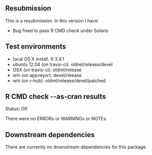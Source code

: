## Resubmission
This is a resubmission. In this version I have:

* Bug fixed to pass R CMD check under Solaris

## Test environments

* local OS X install, R 3.4.1
* ubuntu 12.04 (on travis-ci): oldrel/release/devel
* OSX (on travis-ci): oldrel/release
* win (on appveyor): devel/release
* win (on r-hub): oldrel/release/devel/patched

## R CMD check --as-cran results

Status: OK

There were no ERRORs or WARNINGs or NOTEs.

## Downstream dependencies

There are currently no downstream dependencies for this package.
